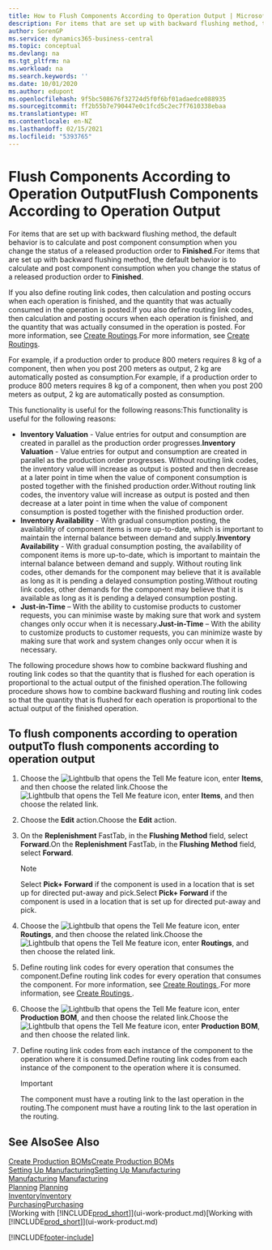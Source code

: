 ```yaml
---
title: How to Flush Components According to Operation Output | Microsoft Docs
description: For items that are set up with backward flushing method, the default behavior is to calculate and post component consumption when you change the status of a released production order to **Finished**. For more information, see Flushing Method.
author: SorenGP
ms.service: dynamics365-business-central
ms.topic: conceptual
ms.devlang: na
ms.tgt_pltfrm: na
ms.workload: na
ms.search.keywords: ''
ms.date: 10/01/2020
ms.author: edupont
ms.openlocfilehash: 9f5bc508676f32724d5f0f6bf01adaedce088935
ms.sourcegitcommit: ff2b55b7e790447e0c1fcd5c2ec7f7610338ebaa
ms.translationtype: HT
ms.contentlocale: en-NZ
ms.lasthandoff: 02/15/2021
ms.locfileid: "5393765"
---
```

# <a name="flush-components-according-to-operation-output"></a><span data-ttu-id="47b5d-104">Flush Components According to Operation Output</span><span class="sxs-lookup"><span data-stu-id="47b5d-104">Flush Components According to Operation Output</span></span>
<span data-ttu-id="47b5d-105">For items that are set up with backward flushing method, the default behavior is to calculate and post component consumption when you change the status of a released production order to **Finished**.</span><span class="sxs-lookup"><span data-stu-id="47b5d-105">For items that are set up with backward flushing method, the default behavior is to calculate and post component consumption when you change the status of a released production order to **Finished**.</span></span>  

<span data-ttu-id="47b5d-106">If you also define routing link codes, then calculation and posting occurs when each operation is finished, and the quantity that was actually consumed in the operation is posted.</span><span class="sxs-lookup"><span data-stu-id="47b5d-106">If you also define routing link codes, then calculation and posting occurs when each operation is finished, and the quantity that was actually consumed in the operation is posted.</span></span> <span data-ttu-id="47b5d-107">For more information, see [Create Routings](production-how-to-create-routings.md).</span><span class="sxs-lookup"><span data-stu-id="47b5d-107">For more information, see [Create Routings](production-how-to-create-routings.md).</span></span>  

<span data-ttu-id="47b5d-108">For example, if a production order to produce 800 meters requires 8 kg of a component, then when you post 200 meters as output, 2 kg are automatically posted as consumption.</span><span class="sxs-lookup"><span data-stu-id="47b5d-108">For example, if a production order to produce 800 meters requires 8 kg of a component, then when you post 200 meters as output, 2 kg are automatically posted as consumption.</span></span>  

<span data-ttu-id="47b5d-109">This functionality is useful for the following reasons:</span><span class="sxs-lookup"><span data-stu-id="47b5d-109">This functionality is useful for the following reasons:</span></span>  

-   <span data-ttu-id="47b5d-110">**Inventory Valuation** - Value entries for output and consumption are created in parallel as the production order progresses.</span><span class="sxs-lookup"><span data-stu-id="47b5d-110">**Inventory Valuation** - Value entries for output and consumption are created in parallel as the production order progresses.</span></span> <span data-ttu-id="47b5d-111">Without routing link codes, the inventory value will increase as output is posted and then decrease at a later point in time when the value of component consumption is posted together with the finished production order.</span><span class="sxs-lookup"><span data-stu-id="47b5d-111">Without routing link codes, the inventory value will increase as output is posted and then decrease at a later point in time when the value of component consumption is posted together with the finished production order.</span></span>  
-   <span data-ttu-id="47b5d-112">**Inventory Availability** - With gradual consumption posting, the availability of component items is more up-to-date, which is important to maintain the internal balance between demand and supply.</span><span class="sxs-lookup"><span data-stu-id="47b5d-112">**Inventory Availability** - With gradual consumption posting, the availability of component items is more up-to-date, which is important to maintain the internal balance between demand and supply.</span></span> <span data-ttu-id="47b5d-113">Without routing link codes, other demands for the component may believe that it is available as long as it is pending a delayed consumption posting.</span><span class="sxs-lookup"><span data-stu-id="47b5d-113">Without routing link codes, other demands for the component may believe that it is available as long as it is pending a delayed consumption posting.</span></span>  
-   <span data-ttu-id="47b5d-114">**Just-in-Time** – With the ability to customise products to customer requests, you can minimise waste by making sure that work and system changes only occur when it is necessary.</span><span class="sxs-lookup"><span data-stu-id="47b5d-114">**Just-in-Time** – With the ability to customize products to customer requests, you can minimize waste by making sure that work and system changes only occur when it is necessary.</span></span>  

<span data-ttu-id="47b5d-115">The following procedure shows how to combine backward flushing and routing link codes so that the quantity that is flushed for each operation is proportional to the actual output of the finished operation.</span><span class="sxs-lookup"><span data-stu-id="47b5d-115">The following procedure shows how to combine backward flushing and routing link codes so that the quantity that is flushed for each operation is proportional to the actual output of the finished operation.</span></span>  

## <a name="to-flush-components-according-to-operation-output"></a><span data-ttu-id="47b5d-116">To flush components according to operation output</span><span class="sxs-lookup"><span data-stu-id="47b5d-116">To flush components according to operation output</span></span>  
1.  <span data-ttu-id="47b5d-117">Choose the ![Lightbulb that opens the Tell Me feature](media/ui-search/search_small.png "Tell me what you want to do") icon, enter **Items**, and then choose the related link.</span><span class="sxs-lookup"><span data-stu-id="47b5d-117">Choose the ![Lightbulb that opens the Tell Me feature](media/ui-search/search_small.png "Tell me what you want to do") icon, enter **Items**, and then choose the related link.</span></span>  
2.  <span data-ttu-id="47b5d-118">Choose the **Edit** action.</span><span class="sxs-lookup"><span data-stu-id="47b5d-118">Choose the **Edit** action.</span></span>  
3.  <span data-ttu-id="47b5d-119">On the **Replenishment** FastTab, in the **Flushing Method** field, select **Forward**.</span><span class="sxs-lookup"><span data-stu-id="47b5d-119">On the **Replenishment** FastTab, in the **Flushing Method** field, select **Forward**.</span></span>  

    > [!NOTE]  
    >  <span data-ttu-id="47b5d-120">Select **Pick+ Forward** if the component is used in a location that is set up for directed put-away and pick.</span><span class="sxs-lookup"><span data-stu-id="47b5d-120">Select **Pick+ Forward** if the component is used in a location that is set up for directed put-away and pick.</span></span>  

4.  <span data-ttu-id="47b5d-121">Choose the ![Lightbulb that opens the Tell Me feature](media/ui-search/search_small.png "Tell me what you want to do") icon, enter **Routings**, and then choose the related link.</span><span class="sxs-lookup"><span data-stu-id="47b5d-121">Choose the ![Lightbulb that opens the Tell Me feature](media/ui-search/search_small.png "Tell me what you want to do") icon, enter **Routings**, and then choose the related link.</span></span>  
5.  <span data-ttu-id="47b5d-122">Define routing link codes for every operation that consumes the component.</span><span class="sxs-lookup"><span data-stu-id="47b5d-122">Define routing link codes for every operation that consumes the component.</span></span> <span data-ttu-id="47b5d-123">For more information, see [Create Routings ](production-how-to-create-routings.md).</span><span class="sxs-lookup"><span data-stu-id="47b5d-123">For more information, see [Create Routings ](production-how-to-create-routings.md).</span></span>  
6.  <span data-ttu-id="47b5d-124">Choose the ![Lightbulb that opens the Tell Me feature](media/ui-search/search_small.png "Tell me what you want to do") icon, enter **Production BOM**, and then choose the related link.</span><span class="sxs-lookup"><span data-stu-id="47b5d-124">Choose the ![Lightbulb that opens the Tell Me feature](media/ui-search/search_small.png "Tell me what you want to do") icon, enter **Production BOM**, and then choose the related link.</span></span>  
7.  <span data-ttu-id="47b5d-125">Define routing link codes from each instance of the component to the operation where it is consumed.</span><span class="sxs-lookup"><span data-stu-id="47b5d-125">Define routing link codes from each instance of the component to the operation where it is consumed.</span></span>

    > [!IMPORTANT]  
    >  <span data-ttu-id="47b5d-126">The component must have a routing link to the last operation in the routing.</span><span class="sxs-lookup"><span data-stu-id="47b5d-126">The component must have a routing link to the last operation in the routing.</span></span>  

## <a name="see-also"></a><span data-ttu-id="47b5d-127">See Also</span><span class="sxs-lookup"><span data-stu-id="47b5d-127">See Also</span></span>  
[<span data-ttu-id="47b5d-128">Create Production BOMs</span><span class="sxs-lookup"><span data-stu-id="47b5d-128">Create Production BOMs</span></span>](production-how-to-create-production-boms.md)  
[<span data-ttu-id="47b5d-129">Setting Up Manufacturing</span><span class="sxs-lookup"><span data-stu-id="47b5d-129">Setting Up Manufacturing</span></span>](production-configure-production-processes.md)  
<span data-ttu-id="47b5d-130">[Manufacturing](production-manage-manufacturing.md)  </span><span class="sxs-lookup"><span data-stu-id="47b5d-130">[Manufacturing](production-manage-manufacturing.md)  </span></span>  
<span data-ttu-id="47b5d-131">[Planning](production-planning.md) </span><span class="sxs-lookup"><span data-stu-id="47b5d-131">[Planning](production-planning.md) </span></span>  
[<span data-ttu-id="47b5d-132">Inventory</span><span class="sxs-lookup"><span data-stu-id="47b5d-132">Inventory</span></span>](inventory-manage-inventory.md)  
[<span data-ttu-id="47b5d-133">Purchasing</span><span class="sxs-lookup"><span data-stu-id="47b5d-133">Purchasing</span></span>](purchasing-manage-purchasing.md)  
<span data-ttu-id="47b5d-134">[Working with [!INCLUDE[prod_short](includes/prod_short.md)]](ui-work-product.md)</span><span class="sxs-lookup"><span data-stu-id="47b5d-134">[Working with [!INCLUDE[prod_short](includes/prod_short.md)]](ui-work-product.md)</span></span>


[!INCLUDE[footer-include](includes/footer-banner.md)]